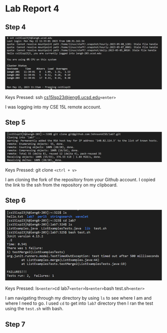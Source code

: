 # Lab Report 4

## Step 4 
![Image](lab4step4.png)

Keys Pressed: ssh cs15lsp23@ieng6.ucsd.edu`<enter>`

I was logging into my CSE 15L remote account.
  
## Step 5
![Image](lab4step5.png)

Keys Pressed: git clone `<ctrl + v>`

I am cloning the fork of the repository from your Github account. I copied the link to the ssh from the repository on my clipboard.

## Step 6
![Image](lab4step6.png)

Keys Pressed: ls`<enter>`cd lab7`<enter>`ls`<enter>`bash test.sh`<enter>`

I am navigating through my directory by using `ls` to see where I am and where I need to go. I used `cd` to get into `lab7` directory then I ran the test using the `test.sh` with bash.

## Step 7
